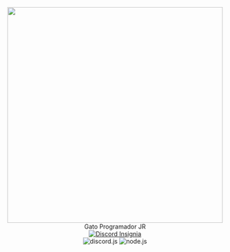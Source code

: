<div id="header" align="center">
  <img src="https://media.giphy.com/media/sMkZVgXgiFx7O/giphy.gif" width="500"/>
</div>
<div id="Tags" align="center">
 Gato Programador JR
</div>

<div id="Insignias" align="center">
  <a href="https://discord.com/">
  <img src="https://img.shields.io/badge/Discord-Jyn%238785-informational?logo_color=white&logo=Discord&style=for-the-badge" alt="Discord Insignia"/>
  </a>
</div>

<div id="Lenguajes" align="center">
  <img src="https://img.shields.io/badge/Discord.js-6F6CFF?logo=Discord&logoColor=white&style=flat" alt="discord.js"/>
  <img src="https://img.shields.io/badge/Node.js-43853D?logo=node.js&logoColor=white&style=flat" alt="node.js"/>
</div>
